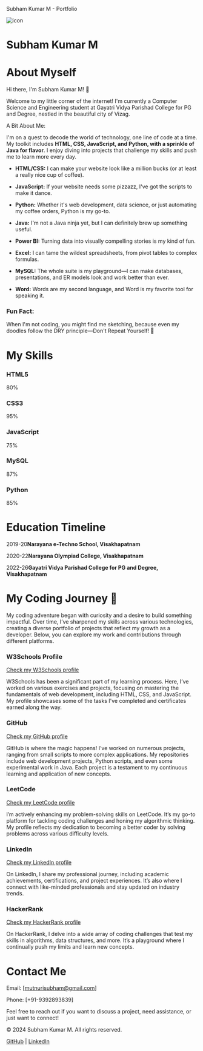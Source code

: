    Subham Kumar M - Portfolio

![icon](your-icon.png)

Subham Kumar M
==============

About Myself
============

Hi there, I'm Subham Kumar M! 👋

  

Welcome to my little corner of the internet! I'm currently a Computer Science and Engineering student at Gayatri Vidya Parishad College for PG and Degree, nestled in the beautiful city of Vizag.

A Bit About Me:

I'm on a quest to decode the world of technology, one line of code at a time. My toolkit includes **HTML, CSS, JavaScript, and Python, with a sprinkle of Java for flavor**. I enjoy diving into projects that challenge my skills and push me to learn more every day.

*   **HTML/CSS:** I can make your website look like a million bucks (or at least a really nice cup of coffee).
    
*   **JavaScript:** If your website needs some pizzazz, I've got the scripts to make it dance.
    
*   **Python:** Whether it's web development, data science, or just automating my coffee orders, Python is my go-to.
    
*   **Java:** I'm not a Java ninja yet, but I can definitely brew up something useful.
    
*   **Power BI:** Turning data into visually compelling stories is my kind of fun.
    
*   **Excel:** I can tame the wildest spreadsheets, from pivot tables to complex formulas.
    
*   **MySQL:** The whole suite is my playground—I can make databases, presentations, and ER models look and work better than ever.
    
*   **Word:** Words are my second language, and Word is my favorite tool for speaking it.
    

  

### Fun Fact:

When I'm not coding, you might find me sketching, because even my doodles follow the DRY principle—Don't Repeat Yourself! 🎨

My Skills
=========

### HTML5

80%

### CSS3

95%

### JavaScript

75%

### MySQL

87%

### Python

85%

Education Timeline
==================

2019-20**Narayana e-Techno School, Visakhapatnam**

2020-22**Narayana Olympiad College, Visakhapatnam**

2022-26**Gayatri Vidya Parishad College for PG and Degree, Visakhapatnam**

My Coding Journey 🚀
====================

My coding adventure began with curiosity and a desire to build something impactful. Over time, I’ve sharpened my skills across various technologies, creating a diverse portfolio of projects that reflect my growth as a developer. Below, you can explore my work and contributions through different platforms.

### W3Schools Profile

[Check my W3Schools profile](https://www.w3profile.com/subhamkumar)

W3Schools has been a significant part of my learning process. Here, I’ve worked on various exercises and projects, focusing on mastering the fundamentals of web development, including HTML, CSS, and JavaScript. My profile showcases some of the tasks I've completed and certificates earned along the way.

### GitHub

[Check my GitHub profile](https://github.com/CSEsubham)

GitHub is where the magic happens! I’ve worked on numerous projects, ranging from small scripts to more complex applications. My repositories include web development projects, Python scripts, and even some experimental work in Java. Each project is a testament to my continuous learning and application of new concepts.

### LeetCode

[Check my LeetCode profile](https://leetcode.com/u/subham_kumar_m)

I’m actively enhancing my problem-solving skills on LeetCode. It’s my go-to platform for tackling coding challenges and honing my algorithmic thinking. My profile reflects my dedication to becoming a better coder by solving problems across various difficulty levels.

### LinkedIn

[Check my LinkedIn profile](https://www.linkedin.com/in/subham-kumar-8048052a7)

On LinkedIn, I share my professional journey, including academic achievements, certifications, and project experiences. It’s also where I connect with like-minded professionals and stay updated on industry trends.

### HackerRank

[Check my HackerRank profile](https://www.hackerrank.com/profile/mutnurisubham)

On HackerRank, I delve into a wide array of coding challenges that test my skills in algorithms, data structures, and more. It’s a playground where I continually push my limits and learn new concepts.

Contact Me
==========

Email: [mutnurisubham@gmail.com]

Phone: [+91-9392893839]

Feel free to reach out if you want to discuss a project, need assistance, or just want to connect!

© 2024 Subham Kumar M. All rights reserved.

[GitHub](https://github.com/CSEsubham) | [LinkedIn](https://www.linkedin.com/in/subham-kumar-8048052a7/)

